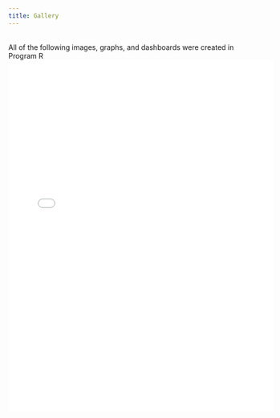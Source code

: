 ```yaml
---
title: Gallery
---
```


<br/>
All of the following images, graphs, and dashboards were created in Program R

<br/>

<iframe src="./assets/images/slider.html" height="700px" width="105%" style="border:none;"></iframe>

<br/>





